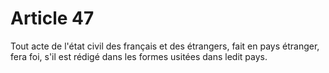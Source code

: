 # Article 47

Tout acte de l'état civil des français et des étrangers, fait en pays étranger, fera foi, s'il est rédigé dans les formes usitées dans ledit pays.